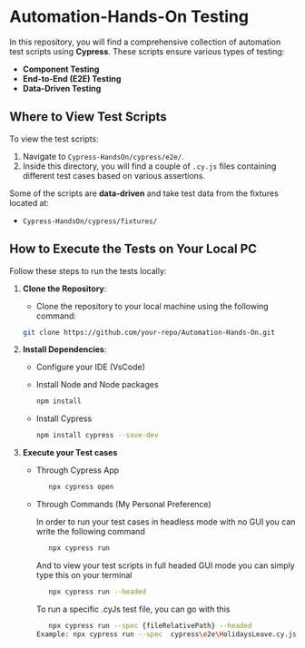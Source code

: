 # Automation-Hands-On Testing

In this repository, you will find a comprehensive collection of automation test scripts using **Cypress**. These scripts ensure various types of testing:

- **Component Testing**
- **End-to-End (E2E) Testing**
- **Data-Driven Testing**

## Where to View Test Scripts

To view the test scripts:

1. Navigate to `Cypress-HandsOn/cypress/e2e/`.
2. Inside this directory, you will find a couple of `.cy.js` files containing different test cases based on various assertions.

Some of the scripts are **data-driven** and take test data from the fixtures located at:
- `Cypress-HandsOn/cypress/fixtures/`

## How to Execute the Tests on Your Local PC

Follow these steps to run the tests locally:

1. **Clone the Repository**:
   
   - Clone the repository to your local machine using the following command:
   ```bash
   git clone https://github.com/your-repo/Automation-Hands-On.git

2. **Install Dependencies**:
   
   - Configure your IDE (VsCode)
     
   - Install Node and Node packages 
        ```bash
      npm install
        
   - Install Cypress
       ```bash
       npm install cypress --save-dev
       
3. **Execute your Test cases**
   
   - Through Cypress App
     ```bash
        npx cypress open
     ```
     
   - Through Commands (My Personal Preference)
     
     In order to run your test cases in headless mode with no GUI you can write the following command
     ```bash
        npx cypress run
     ```
     
     And to view your test scripts in full headed GUI mode you can simply type this on your terminal
     ```bash
        npx cypress run --headed
     ```

     To run a specific .cyJs test file, you can go with this
     
     ```bash
        npx cypress run --spec {fileRelativePath} --headed
     Example: npx cypress run --spec  cypress\e2e\HolidaysLeave.cy.js --headed
     ```


